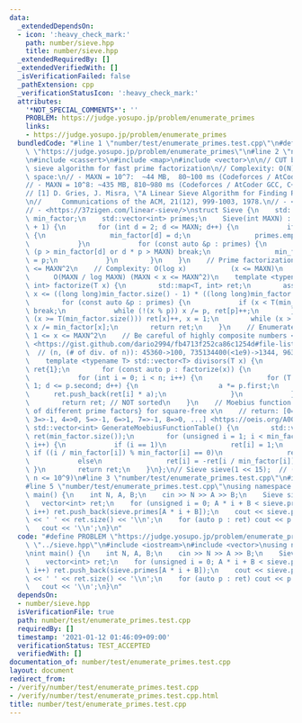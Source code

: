 ```yaml
---
data:
  _extendedDependsOn:
  - icon: ':heavy_check_mark:'
    path: number/sieve.hpp
    title: number/sieve.hpp
  _extendedRequiredBy: []
  _extendedVerifiedWith: []
  _isVerificationFailed: false
  _pathExtension: cpp
  _verificationStatusIcon: ':heavy_check_mark:'
  attributes:
    '*NOT_SPECIAL_COMMENTS*': ''
    PROBLEM: https://judge.yosupo.jp/problem/enumerate_primes
    links:
    - https://judge.yosupo.jp/problem/enumerate_primes
  bundledCode: "#line 1 \"number/test/enumerate_primes.test.cpp\"\n#define PROBLEM\
    \ \"https://judge.yosupo.jp/problem/enumerate_primes\"\n#line 2 \"number/sieve.hpp\"\
    \n#include <cassert>\n#include <map>\n#include <vector>\n\n// CUT begin\n// Linear\
    \ sieve algorithm for fast prime factorization\n// Complexity: O(N) time, O(N)\
    \ space:\n// - MAXN = 10^7:  ~44 MB,  80~100 ms (Codeforces / AtCoder GCC, C++17)\n\
    // - MAXN = 10^8: ~435 MB, 810~980 ms (Codeforces / AtCoder GCC, C++17)\n// Reference:\n\
    // [1] D. Gries, J. Misra, \"A Linear Sieve Algorithm for Finding Prime Numbers,\"\
    \n//     Communications of the ACM, 21(12), 999-1003, 1978.\n// - <https://cp-algorithms.com/algebra/prime-sieve-linear.html>\n\
    // - <https://37zigen.com/linear-sieve/>\nstruct Sieve {\n    std::vector<int>\
    \ min_factor;\n    std::vector<int> primes;\n    Sieve(int MAXN) : min_factor(MAXN\
    \ + 1) {\n        for (int d = 2; d <= MAXN; d++) {\n            if (!min_factor[d])\
    \ {\n                min_factor[d] = d;\n                primes.emplace_back(d);\n\
    \            }\n            for (const auto &p : primes) {\n                if\
    \ (p > min_factor[d] or d * p > MAXN) break;\n                min_factor[d * p]\
    \ = p;\n            }\n        }\n    }\n    // Prime factorization for 1 <= x\
    \ <= MAXN^2\n    // Complexity: O(log x)           (x <= MAXN)\n    //       \
    \      O(MAXN / log MAXN) (MAXN < x <= MAXN^2)\n    template <typename T> std::map<T,\
    \ int> factorize(T x) {\n        std::map<T, int> ret;\n        assert(x > 0 and\
    \ x <= ((long long)min_factor.size() - 1) * ((long long)min_factor.size() - 1));\n\
    \        for (const auto &p : primes) {\n            if (x < T(min_factor.size()))\
    \ break;\n            while (!(x % p)) x /= p, ret[p]++;\n        }\n        if\
    \ (x >= T(min_factor.size())) ret[x]++, x = 1;\n        while (x > 1) ret[min_factor[x]]++,\
    \ x /= min_factor[x];\n        return ret;\n    }\n    // Enumerate divisors of\
    \ 1 <= x <= MAXN^2\n    // Be careful of highly composite numbers <https://oeis.org/A002182/list>\
    \ <https://gist.github.com/dario2994/fb4713f252ca86c1254d#file-list-txt>:\n  \
    \  // (n, (# of div. of n)): 45360->100, 735134400(<1e9)->1344, 963761198400(<1e12)->6720\n\
    \    template <typename T> std::vector<T> divisors(T x) {\n        std::vector<T>\
    \ ret{1};\n        for (const auto p : factorize(x)) {\n            int n = ret.size();\n\
    \            for (int i = 0; i < n; i++) {\n                for (T a = 1, d =\
    \ 1; d <= p.second; d++) {\n                    a *= p.first;\n              \
    \      ret.push_back(ret[i] * a);\n                }\n            }\n        }\n\
    \        return ret; // NOT sorted\n    }\n    // Moebius function Table, (-1)^{#\
    \ of different prime factors} for square-free x\n    // return: [0=>0, 1=>1, 2=>-1,\
    \ 3=>-1, 4=>0, 5=>-1, 6=>1, 7=>-1, 8=>0, ...] <https://oeis.org/A008683>\n   \
    \ std::vector<int> GenerateMoebiusFunctionTable() {\n        std::vector<int>\
    \ ret(min_factor.size());\n        for (unsigned i = 1; i < min_factor.size();\
    \ i++) {\n            if (i == 1)\n                ret[i] = 1;\n            else\
    \ if ((i / min_factor[i]) % min_factor[i] == 0)\n                ret[i] = 0;\n\
    \            else\n                ret[i] = -ret[i / min_factor[i]];\n       \
    \ }\n        return ret;\n    }\n};\n// Sieve sieve(1 << 15);  // (can factorize\
    \ n <= 10^9)\n#line 3 \"number/test/enumerate_primes.test.cpp\"\n#include <iostream>\n\
    #line 5 \"number/test/enumerate_primes.test.cpp\"\nusing namespace std;\n\nint\
    \ main() {\n    int N, A, B;\n    cin >> N >> A >> B;\n    Sieve sieve(N);\n \
    \   vector<int> ret;\n    for (unsigned i = 0; A * i + B < sieve.primes.size();\
    \ i++) ret.push_back(sieve.primes[A * i + B]);\n    cout << sieve.primes.size()\
    \ << ' ' << ret.size() << '\\n';\n    for (auto p : ret) cout << p << ' ';\n \
    \   cout << '\\n';\n}\n"
  code: "#define PROBLEM \"https://judge.yosupo.jp/problem/enumerate_primes\"\n#include\
    \ \"../sieve.hpp\"\n#include <iostream>\n#include <vector>\nusing namespace std;\n\
    \nint main() {\n    int N, A, B;\n    cin >> N >> A >> B;\n    Sieve sieve(N);\n\
    \    vector<int> ret;\n    for (unsigned i = 0; A * i + B < sieve.primes.size();\
    \ i++) ret.push_back(sieve.primes[A * i + B]);\n    cout << sieve.primes.size()\
    \ << ' ' << ret.size() << '\\n';\n    for (auto p : ret) cout << p << ' ';\n \
    \   cout << '\\n';\n}\n"
  dependsOn:
  - number/sieve.hpp
  isVerificationFile: true
  path: number/test/enumerate_primes.test.cpp
  requiredBy: []
  timestamp: '2021-01-12 01:46:09+09:00'
  verificationStatus: TEST_ACCEPTED
  verifiedWith: []
documentation_of: number/test/enumerate_primes.test.cpp
layout: document
redirect_from:
- /verify/number/test/enumerate_primes.test.cpp
- /verify/number/test/enumerate_primes.test.cpp.html
title: number/test/enumerate_primes.test.cpp
---
```

